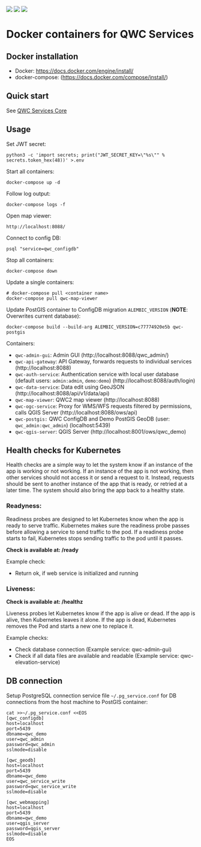 [![](https://github.com/qwc-services/qwc-docker/actions/workflows/uwsgi-base.yml/badge.svg)](https://github.com/qwc-services/qwc-docker/actions)
[![](https://img.shields.io/docker/pulls/sourcepole/qwc-uwsgi-base)](https://hub.docker.com/r/sourcepole/qwc-uwsgi-base)
[![](https://img.shields.io/docker/pulls/sourcepole/qwc-qgis-server)](https://hub.docker.com/r/sourcepole/qwc-qgis-server)

Docker containers for QWC Services
==================================

Docker installation
-------------------

* Docker: https://docs.docker.com/engine/install/
* docker-compose: (https://docs.docker.com/compose/install/)


Quick start
-----------

See [QWC Services Core](https://github.com/qwc-services/qwc-services-core#quick-start)


Usage
-----

Set JWT secret:

    python3 -c 'import secrets; print("JWT_SECRET_KEY=\"%s\"" % secrets.token_hex(48))' >.env

Start all containers:

    docker-compose up -d

Follow log output:

    docker-compose logs -f

Open map viewer:

    http://localhost:8088/

Connect to config DB:

    psql "service=qwc_configdb"

Stop all containers:

    docker-compose down

Update a single containers:

    # docker-compose pull <container name>
    docker-compose pull qwc-map-viewer

Update PostGIS container to ConfigDB migration `ALEMBIC_VERSION` (**NOTE**: Overwrites current database):

    docker-compose build --build-arg ALEMBIC_VERSION=c77774920e5b qwc-postgis


Containers:

* `qwc-admin-gui`: Admin GUI (http://localhost:8088/qwc_admin/)
* `qwc-api-gateway`: API Gateway, forwards requests to individual services (http://localhost:8088)
* `qwc-auth-service`: Authentication service with local user database (default users: `admin:admin`, `demo:demo`) (http://localhost:8088/auth/login)
* `qwc-data-service`: Data edit using GeoJSON (http://localhost:8088/api/v1/data/api)
* `qwc-map-viewer`: QWC2 map viewer (http://localhost:8088)
* `qwc-ogc-service`: Proxy for WMS/WFS requests filtered by permissions, calls QGIS Server (http://localhost:8088/ows/api)
* `qwc-postgis:` QWC ConfigDB and Demo PostGIS GeoDB (user: `qwc_admin:qwc_admin`) (localhost:5439)
* `qwc-qgis-server`: QGIS Server (http://localhost:8001/ows/qwc_demo)


Health checks for Kubernetes
----------------------------

Health checks are a simple way to let the system know if an instance of the app is working or not working. If an instance of the app is not working, then other services should not access it or send a request to it. Instead, requests should be sent to another instance of the app that is ready, or retried at a later time. The system should also bring the app back to a healthy state.

### Readyness:

Readiness probes are designed to let Kubernetes know when the app is ready to serve traffic. Kubernetes makes sure the readiness probe passes before allowing a service to send traffic to the pod. If a readiness probe starts to fail, Kubernetes stops sending traffic to the pod until it passes.

**Check is available at: /ready**

Example check:

* Return ok, if web service is initialized and running

### Liveness:

**Check is available at: /healthz**

Liveness probes let Kubernetes know if the app is alive or dead. If the app is alive, then Kubernetes leaves it alone. If the app is dead, Kubernetes removes the Pod and starts a new one to replace it.

Example checks:

* Check database connection (Example service: qwc-admin-gui)
* Check if all data files are available and readable (Example service: qwc-elevation-service)


DB connection
-------------

Setup PostgreSQL connection service file `~/.pg_service.conf`
for DB connections from the host machine to PostGIS container:

```
cat >>~/.pg_service.conf <<EOS
[qwc_configdb]
host=localhost
port=5439
dbname=qwc_demo
user=qwc_admin
password=qwc_admin
sslmode=disable

[qwc_geodb]
host=localhost
port=5439
dbname=qwc_demo
user=qwc_service_write
password=qwc_service_write
sslmode=disable

[qwc_webmapping]
host=localhost
port=5439
dbname=qwc_demo
user=qgis_server
password=qgis_server
sslmode=disable
EOS
```

